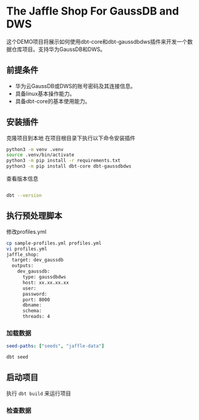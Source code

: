 # The Jaffle Shop For GaussDB and DWS

这个DEMO项目将展示如何使用dbt-core和dbt-gaussdbdws插件来开发一个数据仓库项目。支持华为GaussDB和DWS。


##  前提条件

- 华为云GaussDB或DWS的账号密码及其连接信息。
- 具备linux基本操作能力。
- 具备dbt-core的基本使用能力。

## 安装插件
克隆项目到本地
在项目根目录下执行以下命令安装插件
```bash
python3 -m venv .venv
source .venv/bin/activate
python3 -m pip install -r requirements.txt
python3 -m pip install dbt-core dbt-gaussdbdws
```

查看版本信息
```bash

dbt --version

```

## 执行预处理脚本
修改profiles.yml
```bash
cp sample-profiles.yml profiles.yml
vi profiles.yml
jaffle_shop:
  target: dev_gaussdb
  outputs:
    dev_gaussdb:
      type: gaussdbdws
      host: xx.xx.xx.xx
      user:
      password:
      port: 8000
      dbname:
      schema:
      threads: 4

```

### 加载数据


```yaml dbt_project.yml
seed-paths: ["seeds", "jaffle-data"]
```

```bash
dbt seed
```

## 启动项目

执行 `dbt build` 来运行项目

### 检查数据

